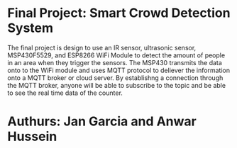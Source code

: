 # Final Project: Smart Crowd Detection System
The final project is design to use an IR sensor, ultrasonic sensor, MSP430F5529, and ESP8266 WiFi Module to 
detect the amount of people in an area when they trigger the sensors. The MSP430 transmits the data onto to the WiFi module 
and uses MQTT protocol to deliever the information onto a MQTT broker or cloud server. By establishng a connection through the 
MQTT broker, anyone will be able to subscribe to the topic and be able to see the real time data of the counter.     
# Authurs: Jan Garcia and Anwar Hussein 

